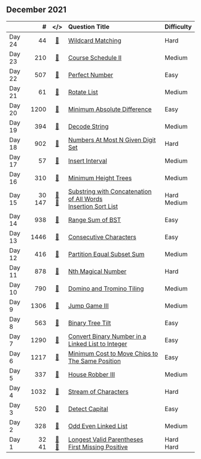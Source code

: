 ## December 2021

||#|</>|Question Title|Difficulty|
|:--|--:|:-:|:--|:--|
|Day 24|44|[📎](../src/q_1_50/q0044.cc)|[Wildcard Matching](https://leetcode.com/problems/wildcard-matching/)|Hard|
|Day 23|210|[📎](../src/q_201_250/q0210.cc)|[Course Schedule II](https://leetcode.com/problems/course-schedule-ii/)|Medium|
|Day 22|507|[📎](../src/q_501_550/q0507.cc)|[Perfect Number](https://leetcode.com/problems/perfect-number/)|Easy|
|Day 21|61|[📎](../src/q_51_100/q0061.cc)|[Rotate List](https://leetcode.com/problems/rotate-list/)|Medium|
|Day 20|1200|[📎](../src/q_1151_1200/q1200.cc)|[Minimum Absolute Difference](https://leetcode.com/problems/minimum-absolute-difference/)|Easy|
|Day 19|394|[📎](../src/q_351_400/q0394.cc)|[Decode String](https://leetcode.com/problems/decode-string/)|Medium|
|Day 18|902|[📎](../src/q_901_950/q0902.cc)|[Numbers At Most N Given Digit Set](https://leetcode.com/problems/numbers-at-most-n-given-digit-set/)|Hard|
|Day 17|57|[📎](../src/q_51_100/q0057.cc)|[Insert Interval](https://leetcode.com/problems/insert-interval/)|Medium|
|Day 16|310|[📎](../src/q_301_350/q0310.cc)|[Minimum Height Trees](https://leetcode.com/problems/minimum-height-trees/)|Medium|
|Day 15|30<br>147|[📎](../src/q_1_50/q0030.cc)<br>[📎](../src/q_101_150/q0147.cc)|[Substring with Concatenation of All Words](https://leetcode.com/problems/substring-with-concatenation-of-all-words/)<br>[Insertion Sort List](https://leetcode.com/problems/insertion-sort-list/)|Hard<br>Medium|
|Day 14|938|[📎](../src/q_901_950/q0938.cc)|[Range Sum of BST](https://leetcode.com/problems/range-sum-of-bst/)|Easy|
|Day 13|1446|[📎](../src/q_1401_1450/q1446.cc)|[Consecutive Characters](https://leetcode.com/problems/consecutive-characters/)|Easy|
|Day 12|416|[📎](../src/q_401_450/q0416.cc)|[Partition Equal Subset Sum](https://leetcode.com/problems/partition-equal-subset-sum/)|Medium|
|Day 11|878|[📎](../src/q_851_900/q0878.cc)|[Nth Magical Number](https://leetcode.com/problems/nth-magical-number/)|Hard|
|Day 10|790|[📎](../src/q_751_800/q0790.cc)|[Domino and Tromino Tiling](https://leetcode.com/problems/domino-and-tromino-tiling/)|Medium|
|Day 9|1306|[📎](../src/q_1301_1350/q1306.cc)|[Jump Game III](https://leetcode.com/problems/jump-game-iii/)|Medium|
|Day 8|563|[📎](../src/q_551_600/q0563.cc)|[Binary Tree Tilt](https://leetcode.com/problems/binary-tree-tilt/)|Easy|
|Day 7|1290|[📎](../src/q_1251_1300/q1290.cc)|[Convert Binary Number in a Linked List to Integer](https://leetcode.com/problems/convert-binary-number-in-a-linked-list-to-integer/)|Easy|
|Day 6|1217|[📎](../src/q_1201_1250/q1217.cc)|[Minimum Cost to Move Chips to The Same Position](https://leetcode.com/problems/minimum-cost-to-move-chips-to-the-same-position/)|Easy|
|Day 5|337|[📎](../src/q_301_350/q0337.cc)|[House Robber III](https://leetcode.com/problems/house-robber-iii/)|Medium|
|Day 4|1032|[📎](../src/q_1001_1050/q1032.cc)|[Stream of Characters](https://leetcode.com/problems/stream-of-characters/)|Hard|
|Day 3|520|[📎](../src/q_501_550/q0520.cc)|[Detect Capital](https://leetcode.com/problems/detect-capital/)|Easy|
|Day 2|328|[📎](../src/q_301_350/q0328.cc)|[Odd Even Linked List](https://leetcode.com/problems/odd-even-linked-list/)|Medium|
|Day 1|32<br>41|[📎](../src/q_1_50/q0032.cc)<br>[📎](../src/q_1_50/q0041.cc)|[Longest Valid Parentheses](https://leetcode.com/problems/longest-valid-parentheses/)<br>[First Missing Positive](https://leetcode.com/problems/first-missing-positive/)|Hard<br>Hard|

